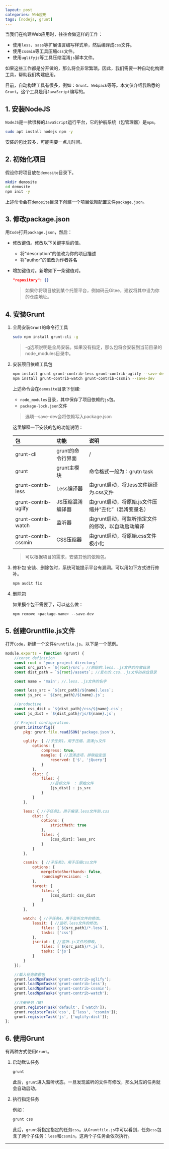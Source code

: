 ```yaml
---
layout: post
categories: Web应用
tags: [nodejs, grunt]
---
```


当我们在构建Web应用时，往往会做这样的工作：
- 使用`less`、`sass`等扩展语言编写样式单，然后编译成`css`文件。
- 使用`cssmin`等工具压缩`css`文件。
- 使用`uglifyjs`等工具压缩混淆`js`脚本文件。

如果这些工作都是分开做的，那么将会非常繁琐。因此，我们需要一种自动化构建工具，帮助我们构建应用。

目前，自动构建工具有很多，例如：`Grunt`、`Webpack`等等。本文仅介绍我熟悉的`Grunt`。这个工具是用`JavaScript`编写的。

## 1. 安装NodeJS
`NodeJS`是一款很棒的`JavaScript`运行平台，它的护航系统（包管理器）是`npm`。
```bash
sudo apt install nodejs npm -y
```
安装的包比较多，可能需要一点儿时间。

## 2. 初始化项目
假设你将项目放在`demosite`目录下。
```bash
mkdir demosite
cd demosite
npm init -y
```
上述命令会在`demosite`目录下创建一个项目依赖配置文件`package.json`。

## 3. 修改package.json
用`Code`打开`package.json`，然后：
- 修改键值。修改以下关键字后的值。
    - 将"description"的值改为你的项目描述
    - 将"author"的值改为作者姓名
- 增加键值对。新增如下一条键值对。
    ```JSON
    "repository": {}
    ```

    >如果你将项目放到某个托管平台，例如码云Gitee，建议将其中设为你的仓库地址。

## 4. 安装Grunt
1. 全局安装`Grunt`的命令行工具
    ```bash
    sudo npm install grunt-cli -g
    ```

    >-g选项说明是全局安装。如果没有指定，那么包将会安装到当前目录的node_modules目录中。

2. 安装项目依赖工具包
    ```bash
    npm install grunt grunt-contrib-less grunt-contrib-uglify --save-dev
    npm install grunt-contrib-watch grunt-contrib-cssmin --save-dev
    ```
    上述命令会在`demosite`目录下创建:
    - `node_modules`目录，其中保存了项目依赖的`js`包。
    - `package-lock.json`文件

    >选项--save-dev会将依赖写入package.json

    这里解释一下安装的包的功能说明：
    
    |包|功能|说明|
    |:---|:---|:---|
    |grunt-cli|grunt的命令行界面|/|
    |grunt|grunt主模块|命令格式一般为：grutn task|
    |grunt-contrib-less|Less编译器|由grunt启动，将.less文件编译为.css文件|
    |grunt-contrib-uglify|JS压缩混淆编译器|由grunt启动，将原始.js文件压缩并“丑化”（混淆变量名）|
    |grunt-contrib-watch|监听器|由grunt启动，可监听指定文件的修改，以自动启动编译|
    |grunt-contrib-cssmin|CSS压缩器|由grunt启动，将原始.css文件极小化|

    >可以根据项目的需求，安装其他的依赖包。


3. 修补包
    安装、删除包时，系统可能提示平台有漏洞。可以用如下方式进行修补。
    ```bash
    npm audit fix
    ```

4. 删除包

    如果摸个包不需要了，可以这么做：
    ```bash
    npm remove <package-name> --save-dev
    ```

## 5. 创建Gruntfile.js文件
打开`Code`，新建一个文件`Gruntfile.js`。以下是一个范例。
```js
module.exports = function (grunt) {
    //const definition
    const root = 'your project directory'
    const src_path = `${root}/src`; //原始的.less、.js文件的存放目录
    const dist_path = `${root}/assets`; //发布的.css、.js文件的存放目录

    const name = 'main'; //.less、.js文件的名字

    const less_src = `${src_path}/${name}.less`;
    const js_src = `${src_path}/${name}.js`;

    //productive
    const css_dist = `${dist_path}/css/${name}.css`;
    const js_dist = `${dist_path}/js/${name}.js`;

    // Project configuration.
    grunt.initConfig({
        pkg: grunt.file.readJSON('package.json'),

        uglify: { //子任务1。用于压缩、混淆js文件
            options: {
                compress: true,
                mangle: { //混淆选项，排除指定值
                    reserved: ['$', 'jQuery']
                }
            },
            dist: {
                files: {
                    //目标文件  : 原始文件
                    [js_dist] : js_src
                }
            }
        },

        less: { //子任务2。用于编译.less文件到.css
            dist: {
                options: {
                    strictMath: true
                },
                files: {
                    [css_dist]: less_src
                }
            }
        },

        cssmin: { //子任务3。用于压缩css文件
            options: {
                mergeIntoShorthands: false,
                roundingPrecision: -1
            },
            target: {
                files: {
                    [css_dist]: css_dist
                }
            }
        },

        watch: { //子任务4。用于监听文件的修改。
            lessit: { //监听.less文件的修改。
                files: [`${src_path}/*.less`],
                tasks: ['css']
            },
            jscript: { //监听.js文件的修改。
                files: [`${src_path}/*.js`],
                tasks: ['js']
            }
        }
    });

    //载入任务依赖包
    grunt.loadNpmTasks('grunt-contrib-uglify');
    grunt.loadNpmTasks('grunt-contrib-less');
    grunt.loadNpmTasks('grunt-contrib-cssmin');
    grunt.loadNpmTasks('grunt-contrib-watch');
    
    //注册任务（链）
    grunt.registerTask('default', ['watch']);
    grunt.registerTask('css', ['less', 'cssmin']);
    grunt.registerTask('js', ['uglify:dist']);
};
```

## 6. 使用Grunt
有两种方式使用`Grunt`。
1. 启动默认任务
    ```bash
    grunt
    ```
    此后，`grunt`进入监听状态。一旦发现监听的文件有修改，那么对应的任务就会自动启动。

2. 执行指定任务

    例如：
    ```bash
    grunt css
    ```
    此后，`grunt`将指定指定的任务`css`。从`Gruntfile.js`中可以看到，任务`css`包含了两个子任务：`less`和`cssmin`。这两个子任务会依次执行。

---